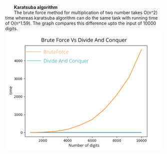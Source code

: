&emsp;&emsp;**Karatsuba algorithm**<br>
&emsp;&emsp;The brute force method for multiplication of two number takes O(n^2) time whereas karatsuba algorithm can do the same task with running time of O(n^1.59). The graph compares this difference upto the input of 10000 digits. 
        !['Plot of KaratSuba vs Bruteforce'](./plot.png 'Karatsuba vs Bruteforce')<br><br>
